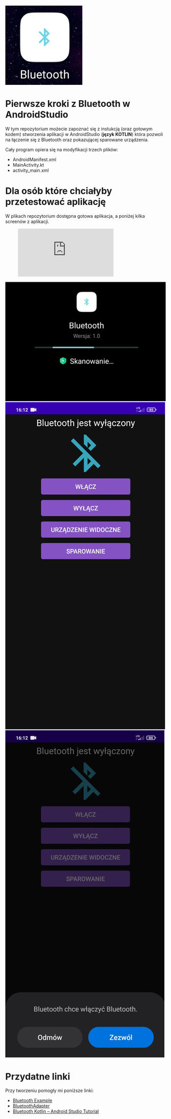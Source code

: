 ![ikona](https://github.com/AnnaShino/kotlin_BLUETOOTH_wprowadzenie/blob/main/ikona.jpg)
# Pierwsze kroki z Bluetooth w AndroidStudio

W tym repozytorium możecie zapoznać się z instukcją (oraz gotowym kodem) stworzenia aplikacji w AndroidStudio (**język KOTLIN**) która pozwoli na łączenie się z Bluetooth oraz pokazującej sparowane urządzenia.  
  
Cały program opiera się na modyfikacji trzech plików:
* AndroidManifest.xml
* MainActivity.kt
* activity_main.xml
  
# Dla osób które chciałyby przetestować aplikację
W plikach repozytorium dostępna gotowa aplikacja, a poniżej kilka screenów z aplikacji.
  
  
<figure class="video_container">
  <iframe src="https://github.com/AnnaShino/kotlin_BLUETOOTH_wprowadzenie/blob/main/dzia%C5%82anie.mp4" frameborder="0" allowfullscreen="true"> </iframe>
</figure>
  
  
![instalacja](https://github.com/AnnaShino/kotlin_BLUETOOTH_wprowadzenie/blob/main/obraz1.jpg)
![screen1](https://github.com/AnnaShino/kotlin_BLUETOOTH_wprowadzenie/blob/main/obraz2.jpg)
![screen2](https://github.com/AnnaShino/kotlin_BLUETOOTH_wprowadzenie/blob/main/obraz3.jpg)

# Przydatne linki
Przy tworzeniu pomogły mi poniższe linki:
* [Bluetooth Example](https://devofandroid.blogspot.com/2018/07/bluetooth-example.html)
* [BluetoothAdapter](https://developer.android.com/reference/kotlin/android/bluetooth/BluetoothAdapter)
* [Bluetooth Kotlin – Android Studio Tutorial](https://www.youtube.com/watch?v=PtN6UTIu7yw)
